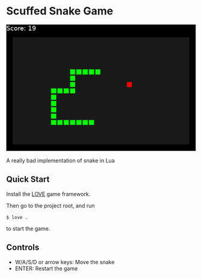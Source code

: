 # Scuffed Snake Game

![scuffed snake](screenshot.png)

A really bad implementation of snake in Lua

## Quick Start

Install the [LOVE](https://love2d.org/) game framework.

Then go to the project root, and run

```
$ love .
```

to start the game.

## Controls

 - W/A/S/D or arrow keys: Move the snake
 - ENTER: Restart the game
